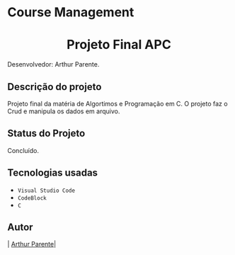 # Course Management

<h1 align="center"> Projeto Final APC </h1>

Desenvolvedor: Arthur Parente.

## Descrição do projeto

Projeto final da matéria de Algortimos e Programação em C.
O projeto faz o Crud e manipula os dados em arquivo.

## Status do Projeto

Concluído.

## Tecnologias usadas

- `Visual Studio Code`
- `CodeBlock`
- `C`

## Autor

| [Arthur Parente</sub>](https://github.com/arthurparente26)|
